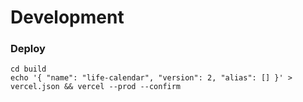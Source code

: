 # Development

### Deploy

```
cd build
echo '{ "name": "life-calendar", "version": 2, "alias": [] }' > vercel.json && vercel --prod --confirm
```